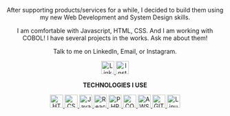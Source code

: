 

<p align="center">
After supporting products/services for a while, I decided to build them using my new Web Development and System Design skills.
</p>

<p align="center">
  I am comfortable with Javascript, HTML, CSS. And I am working with COBOL! I have several projects in the works. Ask me about them! 
</p>

<p align="center">
  Talk to me on LinkedIn, Email, or Instagram.
</p>

<!---
roryparker/roryparker is a ✨ special ✨ repository because its `README.md` (this file) appears on your GitHub profile.
You can click the Preview link to take a look at your changes.
--->

<p align="center">
  <a target = "_blank" href="https://www.linkedin.com/in/roryp/">
    <img src = "https://img.icons8.com/nolan/64/linkedin.png" width="30px;" alt="LinkedIn" />
  </a>
  <a target = "_blank" href="https://www.instagram.com/rorysethparker/">
    <img src = "https://img.icons8.com/nolan/64/instagram-new.png" width="30px;" alt="Instagram" />
  </a>
</p>

<p align="center">
  <strong> TECHNOLOGIES I USE</strong>
</p>

<p align="center">
  <a target = "_blank" href="https://developer.mozilla.org/en-US/docs/Glossary/HTML5">
    <img src="https://img.icons8.com/nolan/64/html-5.png" width="30px;" alt="HTML5" />
  </a>
  <a target = "_blank" href="https://developer.mozilla.org/en-US/docs/Web/CSS">
    <img src="https://img.icons8.com/nolan/64/css-filetype.png" width="30px;" alt="CSS3" />
  </a>
    <a target = "_blank" href="https://developer.mozilla.org/en-US/docs/Web/JavaScript">
    <img src="https://img.icons8.com/nolan/64/javascript.png" width="30px;" alt="Javascript" />
  </a>
    <a target = "_blank" href="https://reactjs.org/">
    <img src="https://img.icons8.com/nolan/64/react-native.png" width="30px;" alt="React" />
  </a>
    <a target = "_blank" href="https://www.php.net/">
    <img src="https://img.icons8.com/nolan/64/php.png" width="30px;" alt="PHP" />
  </a>
    <a target = "_blank" href="https://www.ibm.com/docs/en/zos-basic-skills?topic=zos-cobol">
      <img src="https://img.icons8.com/external-icongeek26-outline-gradient-icongeek26/64/000000/external-triceratops-animal-head-icongeek26-outline-gradient-icongeek26.png"
      width="30px;" alt="COBOL" />
  </a>
    <a target = "_blank" href="https://docs.aws.amazon.com/">
    <img src="https://img.icons8.com/nolan/64/amazon.png" width="30px;" alt="AWS" />
  </a>
    </a>
    <a target = "_blank" href="https://git-scm.com/">
    <img src="https://img.icons8.com/nolan/64/git.png" width="30px;" alt="GIT" />
  </a>
    </a>
    <a target = "_blank" href="https://www.linux.org/">
    <img src="https://img.icons8.com/nolan/64/linux--v2.png" width="30px;" alt="Linux" />
  </a>
</p>
